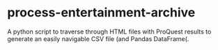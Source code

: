 # process-entertainment-archive
A python script to traverse through HTML files with ProQuest results to generate an easily navigable CSV file (and Pandas DataFrame(.
